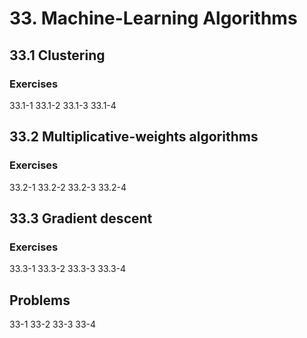 # 33. Machine-Learning Algorithms

## 33.1 Clustering

### Exercises

33.1-1
33.1-2
33.1-3
33.1-4

## 33.2 Multiplicative-weights algorithms

### Exercises

33.2-1
33.2-2
33.2-3
33.2-4

## 33.3 Gradient descent

### Exercises

33.3-1
33.3-2
33.3-3
33.3-4

## Problems

33-1
33-2
33-3
33-4
